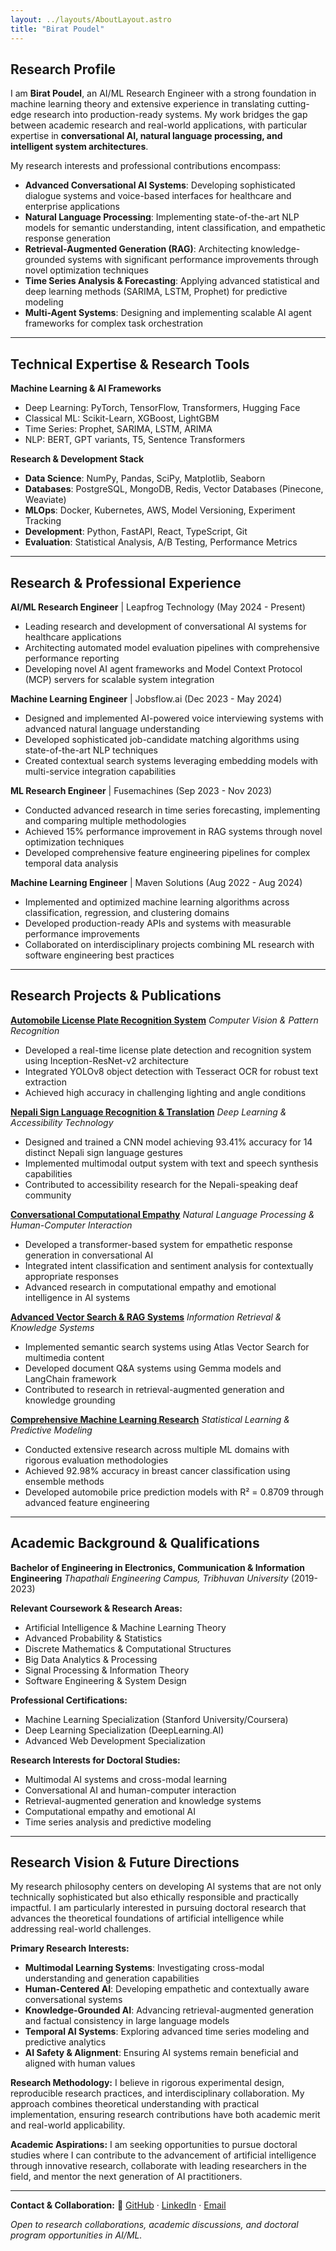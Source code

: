 ```yaml
---
layout: ../layouts/AboutLayout.astro
title: "Birat Poudel"
---
```


## Research Profile

I am **Birat Poudel**, an AI/ML Research Engineer with a strong foundation in machine learning theory and extensive experience in translating cutting-edge research into production-ready systems. My work bridges the gap between academic research and real-world applications, with particular expertise in **conversational AI, natural language processing, and intelligent system architectures**.

My research interests and professional contributions encompass:
- **Advanced Conversational AI Systems**: Developing sophisticated dialogue systems and voice-based interfaces for healthcare and enterprise applications
- **Natural Language Processing**: Implementing state-of-the-art NLP models for semantic understanding, intent classification, and empathetic response generation
- **Retrieval-Augmented Generation (RAG)**: Architecting knowledge-grounded systems with significant performance improvements through novel optimization techniques
- **Time Series Analysis & Forecasting**: Applying advanced statistical and deep learning methods (SARIMA, LSTM, Prophet) for predictive modeling
- **Multi-Agent Systems**: Designing and implementing scalable AI agent frameworks for complex task orchestration  

---

## Technical Expertise & Research Tools

**Machine Learning & AI Frameworks**
- Deep Learning: PyTorch, TensorFlow, Transformers, Hugging Face
- Classical ML: Scikit-Learn, XGBoost, LightGBM
- Time Series: Prophet, SARIMA, LSTM, ARIMA
- NLP: BERT, GPT variants, T5, Sentence Transformers

**Research & Development Stack**
- **Data Science**: NumPy, Pandas, SciPy, Matplotlib, Seaborn
- **Databases**: PostgreSQL, MongoDB, Redis, Vector Databases (Pinecone, Weaviate)
- **MLOps**: Docker, Kubernetes, AWS, Model Versioning, Experiment Tracking
- **Development**: Python, FastAPI, React, TypeScript, Git
- **Evaluation**: Statistical Analysis, A/B Testing, Performance Metrics  

---

## Research & Professional Experience

**AI/ML Research Engineer** | Leapfrog Technology (May 2024 - Present)
- Leading research and development of conversational AI systems for healthcare applications
- Architecting automated model evaluation pipelines with comprehensive performance reporting
- Developing novel AI agent frameworks and Model Context Protocol (MCP) servers for scalable system integration

**Machine Learning Engineer** | Jobsflow.ai (Dec 2023 - May 2024)
- Designed and implemented AI-powered voice interviewing systems with advanced natural language understanding
- Developed sophisticated job-candidate matching algorithms using state-of-the-art NLP techniques
- Created contextual search systems leveraging embedding models with multi-service integration capabilities

**ML Research Engineer** | Fusemachines (Sep 2023 - Nov 2023)
- Conducted advanced research in time series forecasting, implementing and comparing multiple methodologies
- Achieved 15% performance improvement in RAG systems through novel optimization techniques
- Developed comprehensive feature engineering pipelines for complex temporal data analysis

**Machine Learning Engineer** | Maven Solutions (Aug 2022 - Aug 2024)
- Implemented and optimized machine learning algorithms across classification, regression, and clustering domains
- Developed production-ready APIs and systems with measurable performance improvements
- Collaborated on interdisciplinary projects combining ML research with software engineering best practices

---

## Research Projects & Publications

**[Automobile License Plate Recognition System](https://github.com/Birat-Poudel/Automobile-License-Plate-Detection-and-Recognition)**
*Computer Vision & Pattern Recognition*
- Developed a real-time license plate detection and recognition system using Inception-ResNet-v2 architecture
- Integrated YOLOv8 object detection with Tesseract OCR for robust text extraction
- Achieved high accuracy in challenging lighting and angle conditions

**[Nepali Sign Language Recognition & Translation](https://github.com/Birat-Poudel/Nepali-Sign-Language-Recognition-and-Translation)**
*Deep Learning & Accessibility Technology*
- Designed and trained a CNN model achieving 93.41% accuracy for 14 distinct Nepali sign language gestures
- Implemented multimodal output system with text and speech synthesis capabilities
- Contributed to accessibility research for the Nepali-speaking deaf community

**[Conversational Computational Empathy](https://github.com/Birat-Poudel/Conversational-Computational-Empathy)**
*Natural Language Processing & Human-Computer Interaction*
- Developed a transformer-based system for empathetic response generation in conversational AI
- Integrated intent classification and sentiment analysis for contextually appropriate responses
- Advanced research in computational empathy and emotional intelligence in AI systems

**[Advanced Vector Search & RAG Systems](https://github.com/Birat-Poudel/Vector-Search-RAG-Projects)**
*Information Retrieval & Knowledge Systems*
- Implemented semantic search systems using Atlas Vector Search for multimedia content
- Developed document Q&A systems using Gemma models and LangChain framework
- Contributed to research in retrieval-augmented generation and knowledge grounding

**[Comprehensive Machine Learning Research](https://github.com/Birat-Poudel/Machine-Learning)**
*Statistical Learning & Predictive Modeling*
- Conducted extensive research across multiple ML domains with rigorous evaluation methodologies
- Achieved 92.98% accuracy in breast cancer classification using ensemble methods
- Developed automobile price prediction models with R² = 0.8709 through advanced feature engineering  

---

## Academic Background & Qualifications

**Bachelor of Engineering in Electronics, Communication & Information Engineering**
*Thapathali Engineering Campus, Tribhuvan University* (2019-2023)

**Relevant Coursework & Research Areas:**
- Artificial Intelligence & Machine Learning Theory
- Advanced Probability & Statistics
- Discrete Mathematics & Computational Structures
- Big Data Analytics & Processing
- Signal Processing & Information Theory
- Software Engineering & System Design

**Professional Certifications:**
- Machine Learning Specialization (Stanford University/Coursera)
- Deep Learning Specialization (DeepLearning.AI)
- Advanced Web Development Specialization

**Research Interests for Doctoral Studies:**
- Multimodal AI systems and cross-modal learning
- Conversational AI and human-computer interaction
- Retrieval-augmented generation and knowledge systems
- Computational empathy and emotional AI
- Time series analysis and predictive modeling

---

## Research Vision & Future Directions

My research philosophy centers on developing AI systems that are not only technically sophisticated but also ethically responsible and practically impactful. I am particularly interested in pursuing doctoral research that advances the theoretical foundations of artificial intelligence while addressing real-world challenges.

**Primary Research Interests:**
- **Multimodal Learning Systems**: Investigating cross-modal understanding and generation capabilities
- **Human-Centered AI**: Developing empathetic and contextually aware conversational systems
- **Knowledge-Grounded AI**: Advancing retrieval-augmented generation and factual consistency in large language models
- **Temporal AI Systems**: Exploring advanced time series modeling and predictive analytics
- **AI Safety & Alignment**: Ensuring AI systems remain beneficial and aligned with human values

**Research Methodology:**
I believe in rigorous experimental design, reproducible research practices, and interdisciplinary collaboration. My approach combines theoretical understanding with practical implementation, ensuring research contributions have both academic merit and real-world applicability.

**Academic Aspirations:**
I am seeking opportunities to pursue doctoral studies where I can contribute to the advancement of artificial intelligence through innovative research, collaborate with leading researchers in the field, and mentor the next generation of AI practitioners.

---

**Contact & Collaboration:**
🔗 [GitHub](https://github.com/Birat-Poudel) · [LinkedIn](https://bit.ly/LinkedIn-Birat-Poudel) · [Email](mailto:poudel.birat25@gmail.com)

*Open to research collaborations, academic discussions, and doctoral program opportunities in AI/ML.*